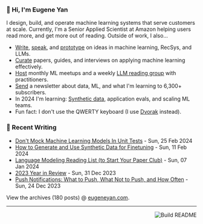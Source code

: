 ### 👋 Hi, I'm Eugene Yan

I design, build, and operate machine learning systems that serve customers at scale. Currently, I'm a Senior Applied Scientist at Amazon helping users read more, and get more out of reading. Outside of work, I also...

- [Write](https://eugeneyan.com/writing/), [speak](https://eugeneyan.com/speaking/), and [prototype](https://eugeneyan.com/prototyping/) on ideas in machine learning, RecSys, and LLMs.
- [Curate](https://applyingml.com) papers, guides, and interviews on applying machine learning effectively.
- [Host](https://www.meetup.com/ml-meetups-virtual/) monthly ML meetups and a weekly [LLM reading group](https://lu.ma/llm-paper-club) with practitioners.
- [Send](https://eugeneyan.com/subscribe/) a newsletter about data, ML, and what I'm learning to 6,300+ subscribers.
- In 2024 I'm learning: [Synthetic data](https://eugeneyan.com/writing/synthetic/), application evals, and scaling ML teams.
- Fun fact: I don't use the QWERTY keyboard (I use [Dvorak](https://en.wikipedia.org/wiki/Dvorak_keyboard_layout) instead).

### 📝 Recent Writing

<!-- writing starts -->
* [Don't Mock Machine Learning Models In Unit Tests](https://eugeneyan.com//writing/unit-testing-ml/) - Sun, 25 Feb 2024
* [How to Generate and Use Synthetic Data for Finetuning](https://eugeneyan.com//writing/synthetic/) - Sun, 11 Feb 2024
* [Language Modeling Reading List (to Start Your Paper Club)](https://eugeneyan.com//writing/llm-reading-list/) - Sun, 07 Jan 2024
* [2023 Year in Review](https://eugeneyan.com//writing/2023-review/) - Sun, 31 Dec 2023
* [Push Notifications: What to Push, What Not to Push, and How Often](https://eugeneyan.com//writing/push/) - Sun, 24 Dec 2023
<!-- writing ends -->

View the archives (<!-- writing_count starts -->180<!-- writing_count ends --> posts) @ [eugeneyan.com](https://eugeneyan.com).

---
<a href="https://github.com/eugeneyan/eugeneyan/actions"><img src="https://github.com/eugeneyan/eugeneyan/workflows/Build%20README/badge.svg?branch=master" align="right" alt="Build README"></a>

